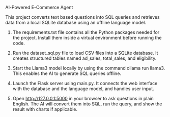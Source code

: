 AI-Powered E-Commerce Agent

This project converts text based questions into SQL queries and retrieves data from a local SQLite database using an offline language model.

1. The requirements.txt file contains all the Python packages needed for the project. Install them inside a virtual environment before running the code.

2. Run the dataset_sql.py file to load CSV files into a SQLite database. It creates structured tables named ad_sales, total_sales, and eligibility.

3. Start the Llama3 model locally by using the command ollama run llama3. This enables the AI to generate SQL queries offline.

4. Launch the Flask server using main.py. It connects the web interface with the database and the language model, and handles user input.

5. Open http://127.0.0.1:5000 in your browser to ask questions in plain English. The AI will convert them into SQL, run the query, and show the result with charts if applicable.

